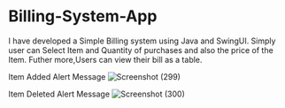 # Billing-System-App
I have developed a Simple Billing system using Java and SwingUI. Simply user can Select Item and Quantity of purchases and also the price of the Item. Futher more,Users can view their bill as a table.

Item Added Alert Message
![Screenshot (299)](https://github.com/user-attachments/assets/4bd36859-d10e-4cb1-91c0-b24266575c7e)

Item Deleted Alert Message
![Screenshot (300)](https://github.com/user-attachments/assets/119c239d-cd67-4260-a890-90e19fd2ee4f)
